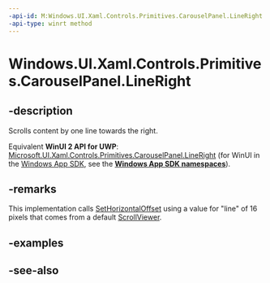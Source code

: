 ```yaml
---
-api-id: M:Windows.UI.Xaml.Controls.Primitives.CarouselPanel.LineRight
-api-type: winrt method
---
```


<!-- Method syntax
public void LineRight()
-->

# Windows.UI.Xaml.Controls.Primitives.CarouselPanel.LineRight

## -description
Scrolls content by one line towards the right.

Equivalent **WinUI 2 API for UWP**: [Microsoft.UI.Xaml.Controls.Primitives.CarouselPanel.LineRight](/windows/winui/api/microsoft.ui.xaml.controls.primitives.carouselpanel.lineright) (for WinUI in the [Windows App SDK](/windows/apps/windows-app-sdk/), see the **[Windows App SDK namespaces](/windows/windows-app-sdk/api/winrt/)**).

## -remarks
This implementation calls [SetHorizontalOffset](carouselpanel_sethorizontaloffset_1971679761.md) using a value for "line" of 16 pixels that comes from a default [ScrollViewer](../windows.ui.xaml.controls/scrollviewer.md).

## -examples

## -see-also
